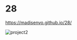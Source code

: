 # 28

https://madisenvo.github.io/28/

![project2](https://user-images.githubusercontent.com/109637640/186280578-e026eab1-7b7c-480a-b5ee-9e57af34f1d4.png)

